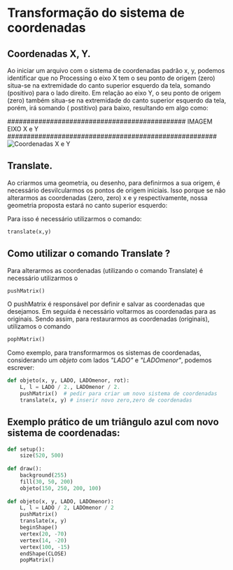 # Transformação do sistema de coordenadas

## Coordenadas X, Y.

Ao iniciar um arquivo com o sistema de coordenadas padrão x, y, podemos identificar que no 
Processing o eixo X tem o seu ponto de origem (zero) situa-se na extremidade do canto superior esquerdo da tela, somando (positivo) para o lado direito.
Em relação ao eixo Y, o seu ponto de origem (zero) também situa-se na extremidade do canto superior esquerdo da tela, porém, irá somando ( postitivo) para baixo, resultando em algo como:

############################################## IMAGEM EIXO X e Y ######################################################
![Coordenadas X e Y](nome_da_imagem_coordenadas.JPEG)

## Translate.

Ao criarmos uma geometria, ou desenho, para definirmos a sua origem, é necessário desvilcularmos os pontos de origem iniciais. 
Isso porque se não alterarmos as coordenadas (zero, zero) x e y respectivamente, nossa geometria proposta estará no canto superior esquerdo:

Para isso é necessário utilizarmos o comando:
```python
translate(x,y)
```
## Como utilizar o comando Translate ?

Para alterarmos as coordenadas (utilizando o comando Translate) é necessário utilizarmos o 
```python
pushMatrix()
```
O pushMatrix é responsável por definir e salvar as coordenadas que desejamos. 
Em seguida é necessário voltarmos as coordenadas para as originais.
Sendo assim, para restaurarmos as coordenadas (originais), utilizamos o comando 
```python
pophMatrix()
```
Como exemplo, para transformarmos os sistemas de coordenadas, considerando um *objeto* com lados *"LADO"* e *"LADOmenor"*, podemos escrever:
```python
def objeto(x, y, LADO, LADOmenor, rot):    
    L, l = LADO / 2., LADOmenor / 2.
    pushMatrix()  # pedir para criar um novo sistema de coordenadas 
    translate(x, y) # inserir novo zero,zero de coordenadas 
```

## Exemplo prático de um triângulo  azul com novo sistema de coordenadas:
```python
def setup():
    size(520, 500)
    
def draw():
    background(255)
    fill(30, 50, 200)
    objeto(150, 250, 200, 100)
    
def objeto(x, y, LADO, LADOmenor):
    L, l = LADO / 2, LADOmenor / 2
    pushMatrix() 
    translate(x, y)
    beginShape()
    vertex(20, -70)
    vertex(14, -20)
    vertex(100, -15)
    endShape(CLOSE) 
    popMatrix() 
```

